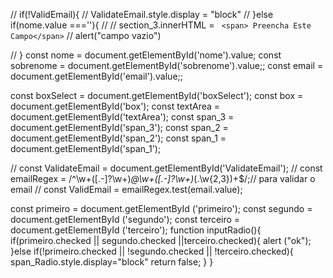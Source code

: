 
// if(!ValidEmail){
//    ValidateEmail.style.display = "block"
// }else if(nome.value ===''){
//   // section_3.innerHTML = ` <span> Preencha Este Campo</span>`
//   alert("campo vazio")
    
// }
const nome = document.getElementById('nome').value;
const sobrenome = document.getElementById('sobrenome').value;;
const email = document.getElementById('email').value;;

const boxSelect = document.getElementById('boxSelect');
const box = document.getElementById('box');
const textArea = document.getElementById('textArea');
const span_3 = document.getElementById('span_3');
const span_2 = document.getElementById('span_2');
const span_1 = document.getElementById('span_1');

// const ValidateEmail = document.getElementById('ValidateEmail');
// const emailRegex = /^\w+([\.-]?\w+)*@\w+([\.-]?\w+)*(\.\w{2,3})+$/;// para validar o email
// const ValidEmail = emailRegex.test(email.value);


const primeiro = document.getElementById ('primeiro');
const segundo = document.getElementById ('segundo');
const terceiro = document.getElementById ('terceiro');
 function inputRadio(){
   if(primeiro.checked || segundo.checked ||terceiro.checked){
      alert ("ok");
   }else if(!primeiro.checked || !segundo.checked || !terceiro.checked){
      span_Radio.style.display="block"
      return false;
   }
 }
